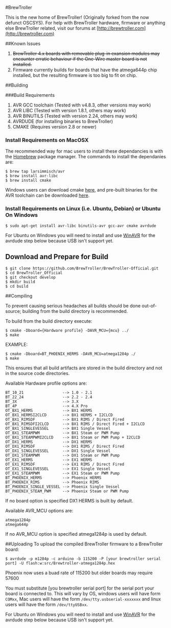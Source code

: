 #BrewTroller

This is the new home of BrewTroller! (Originally forked from the now defunct OSCSYS). For help with BrewTroller hardware, firmware or anything else BrewTroller related, visit our forums at
[http://brewtroller.com](http://brewtroller.com)

##Known Issues
1. ~~BrewTroller 4.x boards with removable plug-in exansion modules may encounter erratic behaviour if the One-Wire master board is not installed.~~
2. Firmware currently builds for boards that have the atmega644p chip installed, but the resulting firmware is too big to fit on chip.


##Building

###Build Requirements
1. AVR GCC toolchain (Tested with v4.8.3, other versions may work)
2. AVR LIBC (Tested with version 1.8.1, others may work)
3. AVR BINUTILS (Tested with version 2.24, others may work)
4. AVRDUDE (for installing binaries to BrewTroller)
5. CMAKE (Requires version 2.8 or newer)

### Install Requirements on MacOSX
The recommended way for mac users to install these dependancies is with the [Homebrew](http://brew.sh) package manager.
The commands to install the dependanies are:
  ```
  $ brew tap larsimmisch/avr
  $ brew install avr-libc
  $ brew install cmake
  ```
Windows users can download cmake [here](http://www.cmake.org/download/), and pre-built binaries for the AVR toolchain can be downloaded [here](http://sourceforge.net/projects/mobilechessboar/files/avr-gcc%20snapshots%20%28Win32%29/avr-gcc-4.8_2013-03-06_mingw32.zip/download).  

### Install Requirements on Linux (i.e. Ubuntu, Debian) or Ubuntu On Windows
  ```
  $ sudo apt-get install avr-libc binutils-avr gcc-avr cmake avrdude
  ```
For Ubuntu on Windows you will need to install and use [WinAVR](http://www.ladyada.net/learn/avr/setup-win.html) for the avrdude step below because USB isn't support yet.
  
## Download and Prepare for Build
  ```
  $ git clone https://github.com/BrewTroller/BrewTroller-Official.git
  $ cd BrewTroller_Official
  $ git checkout develop
  $ mkdir build
  $ cd build
   ```
##Compiling

To prevent causing serious headaches all builds should be done out-of-source; building from the build directory is recommended.

To build from the build directory execute:

  ```
  $ cmake -Dboard={Hardware profile} -DAVR_MCU={mcu} ../
  $ make
  ```
  EXAMPLE:
  
  ```
  $ cmake -Dboard=BT_PHOENIX_HERMS -DAVR_MCU=atmega1284p ./
  $ make
  ```

This ensures that all build artifacts are stored in the build directory and not in the source code directories.

Available Hardware profile options are:

    BT_10_21                 --> 1.0 - 2.1
    BT_22_24                 --> 2.2 - 2.4
    BT_3X                    --> 3.X
    BT_4P                    --> 4.X Pro
    OT_BX1_HERMS             --> BX1 HERMS
    OT_BX1_HERMSI2CLCD       --> BX1 HERMS + I2CLCD
    OT_BX1_RIMSDF            --> BX1 RIMS / Direct Fired
    OT_BX1_RIMSDFI2CLCD      --> BX1 RIMS / Direct Fired + I2CLCD
    OT_BX1_SINGLEVESSEL      --> BX1 Single Vessel
    OT_BX1_STEAMPWM          --> BX1 Steam or PWM Pump
    OT_BX1_STEAMPWMI2CLCD    --> BX1 Steam or PWM Pump + I2CLCD
    OT_DX1_HERMS             --> DX1 HERMS
    OT_DX1_RIMSDF            --> DX1 RIMS / Direct Fired
    OT_DX1_SINGLEVESSEL      --> DX1 Single Vessel
    OT_DX1_STEAMPWM          --> DX1 Steam or PWM Pump
    OT_EX1_HERMS             --> EX1 HERMS
    OT_EX1_RIMSDF            --> EX1 RIMS / Direct Fired
    OT_EX1_SINGLEVESSEL      --> EX1 Single Vessel
    OT_EX1_STEAMPWM          --> EX1 Steam or PWM Pump
    BT_PHOENIX_HERMS         --> Phoenix HERMS
    BT_PHOENIX_RIMS          --> Phoenix RIMS
    BT_PHOENIX_SINGLE_VESSEL --> Phoenix Single Vessel
    BT_PHOENIX_STEAM_PWM     --> Phoenix Steam or PWM Pump
    
If no board option is specified DX1 HERMS is built by default.

Available AVR_MCU options are:

    atmega1284p
    atmega644p
    
If no AVR_MCU option is specified atmega1284p is used by default.

##Uploading
To upload the compiled BrewTroller firmware to a BrewTroller board:

```
$ avrdude -p m1284p -c arduino -b 115200 -P [your brewtroller serial port] -U flash:w:src/Brewtroller-atmega1284p.hex
```

Phoenix now uses a buad rate of 115200 but older boards may require 57600

You must substitute [you brewtroller serial port] for the serial port your board is connected to. This will vary by OS, windows users will have form `COMxx`,
Mac users will have the form `/dev/tty.usbserial-xxxxxxx` and linux users will have the form `/dev/ttyUSBxx`.

For Ubuntu on Windows you will need to install and use [WinAVR](http://www.ladyada.net/learn/avr/setup-win.html) for the avrdude step below because USB isn't support yet.
